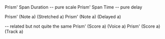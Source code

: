 Prism' Span Duration    -- pure scale
Prism' Span Time        -- pure delay

Prism' (Note a) (Stretched a)
Prism' (Note a) (Delayed a)

-- related but not quite the same
Prism' (Score a) (Voice a)
Prism' (Score a) (Track a)